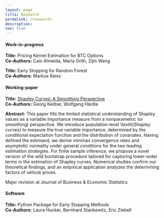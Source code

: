 ```yaml
---
layout: page
title: Research
permalink: /research/
description: 
nav: true
---
```


#### **Work-in-progress**

**Title:** Pricing Kernel Estimation for BTC Options
<br>
**Co-Authors:** Caio Almeida, Maria Grith, Zijin Wang 

**Title:** Early Stopping for Random Forest
<br>
**Co-Authors:** Markus Reiss


#### **Working-paper**

**Title:** [Shapley Curves: A Smoothing Perspective](https://arxiv.org/pdf/2211.13289.pdf)  
**Co-Authors:** Georg Keilbar, Wolfgang Härdle 

**Abstract:** 
This paper fills the limited statistical understanding of Shapley values as a variable importance measure from a nonparametric (or smoothing) perspective. We introduce population-level \textit{Shapley curves} to measure the true variable importance, determined by the conditional expectation function and the distribution of covariates. Having defined the estimand, we derive minimax convergence rates and asymptotic normality under general conditions for the two leading estimation strategies. For finite sample inference, we propose a novel version of the wild bootstrap procedure tailored for capturing lower-order terms in the estimation of Shapley curves.
Numerical studies confirm our theoretical findings, and an empirical application analyzes the determining factors of vehicle prices.

Major revision at Journal of Business & Economic Statistics

#### **Software**

**Title:** Python Package for Early Stopping Methods
<br>
**Co-Authors:** Laura Hucker, Bernhard Stankewitz, Eric Ziebell

